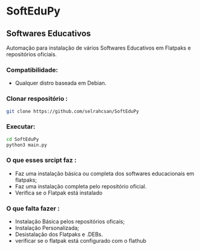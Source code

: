 # SoftEduPy
## Softwares Educativos
Automação para instalação de vários Softwares Educativos em Flatpaks e repositórios oficiais.

### Compatibilidade:
* Qualquer distro baseada em Debian.
### Clonar respositório :
```bash
git clone https://github.com/selrahcsan/SoftEduPy 
```
### Executar:
```bash
cd SoftEduPy
python3 main.py   
```
### O que esses srcipt faz :
* Faz uma instalação básica ou completa dos softwares educacionais em flatpaks;
* Faz uma instalação completa pelo repositório oficial.
* Verifica se o Flatpak está instalado
### O que falta fazer :
* Instalação Básica pelos repositórios oficais;
* Instalação Personalizada;
* Desistalação dos Flatpaks e .DEBs.
* verificar se o flatpak está configurado com o flathub



